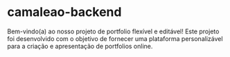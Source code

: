 # camaleao-backend
Bem-vindo(a) ao nosso projeto de portfolio flexível e editável! Este projeto foi desenvolvido com o objetivo de fornecer uma plataforma personalizável para a criação e apresentação de portfolios online.
